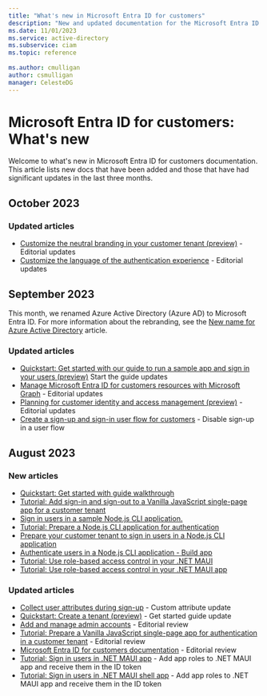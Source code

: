 ```yaml
---
title: "What's new in Microsoft Entra ID for customers"
description: "New and updated documentation for the Microsoft Entra ID for customers documentation."
ms.date: 11/01/2023
ms.service: active-directory
ms.subservice: ciam
ms.topic: reference
 
ms.author: cmulligan
author: csmulligan
manager: CelesteDG
---
```


# Microsoft Entra ID for customers: What's new

Welcome to what's new in Microsoft Entra ID for customers documentation. This article lists new docs that have been added and those that have had significant updates in the last three months. 

## October 2023

### Updated articles

- [Customize the neutral branding in your customer tenant (preview)](how-to-customize-branding-customers.md) - Editorial updates
- [Customize the language of the authentication experience](how-to-customize-languages-customers.md) - Editorial updates

## September 2023

This month, we renamed Azure Active Directory (Azure AD) to Microsoft Entra ID. For more information about the rebranding, see the [New name for Azure Active Directory](~/fundamentals/new-name.md) article.

### Updated articles

- [Quickstart: Get started with our guide to run a sample app and sign in your users (preview)](quickstart-get-started-guide.md) Start the guide updates
- [Manage Microsoft Entra ID for customers resources with Microsoft Graph](microsoft-graph-operations.md) - Editorial updates
- [Planning for customer identity and access management (preview)](concept-planning-your-solution.md) - Editorial updates
- [Create a sign-up and sign-in user flow for customers](how-to-user-flow-sign-up-sign-in-customers.md) - Disable sign-up in a user flow

## August 2023

### New articles

- [Quickstart: Get started with guide walkthrough](quickstart-get-started-guide.md)
- [Tutorial: Add sign-in and sign-out to a Vanilla JavaScript single-page app for a customer tenant](tutorial-single-page-app-vanillajs-sign-in-sign-out.md)
- [Sign in users in a sample Node.js CLI application.](sample-cli-app-node-sign-in-users.md)
- [Tutorial: Prepare a Node.js CLI application for authentication](tutorial-cli-app-node-sign-in-prepare-app.md)
- [Prepare your customer tenant to sign in users in a Node.js CLI application](tutorial-cli-app-node-sign-in-prepare-tenant.md)
- [Authenticate users in a Node.js CLI application - Build app](tutorial-cli-app-node-sign-in-sign-out.md)
- [Tutorial: Use role-based access control in your .NET MAUI](tutorial-desktop-maui-role-based-access-control.md)
- [Tutorial: Use role-based access control in your .NET MAUI app](tutorial-mobile-maui-role-based-access-control.md)

### Updated articles

- [Collect user attributes during sign-up](how-to-define-custom-attributes.md) - Custom attribute update
- [Quickstart: Create a tenant (preview)](quickstart-tenant-setup.md) - Get started guide update
- [Add and manage admin accounts](how-to-manage-admin-accounts.md) - Editorial review
- [Tutorial: Prepare a Vanilla JavaScript single-page app for authentication in a customer tenant](tutorial-single-page-app-vanillajs-prepare-app.md) - Editorial review
- [Microsoft Entra ID for customers documentation](index.yml) - Editorial review
- [Tutorial: Sign in users in .NET MAUI app](tutorial-desktop-app-maui-sign-in-sign-out.md) - Add app roles to .NET MAUI app and receive them in the ID token
- [Tutorial: Sign in users in .NET MAUI shell app](tutorial-mobile-app-maui-sign-in-sign-out.md) - Add app roles to .NET MAUI app and receive them in the ID token 
